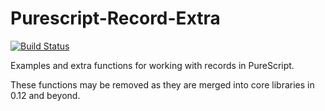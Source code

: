 # Purescript-Record-Extra
[![Build Status](https://travis-ci.org/justinwoo/purescript-record-extra.svg?branch=master)](https://travis-ci.org/justinwoo/purescript-record-extra)

Examples and extra functions for working with records in PureScript.

These functions may be removed as they are merged into core libraries in 0.12 and beyond.
